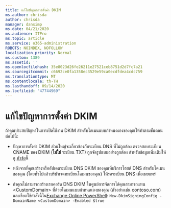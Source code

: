 ```yaml
---
title: แก้ไขปัญหาการตั้งค่า DKIM
ms.author: chrisda
author: chrisda
manager: dansimp
ms.date: 04/21/2020
ms.audience: ITPro
ms.topic: article
ms.service: o365-administration
ROBOTS: NOINDEX, NOFOLLOW
localization_priority: Normal
ms.custom: 1389
ms.assetid: ''
ms.openlocfilehash: 35e8023d26fe26211e27521ceb8751d2d7fc7a21
ms.sourcegitcommit: c6692ce0fa1358ec3529e59ca0ecdfdea4cdc759
ms.translationtype: MT
ms.contentlocale: th-TH
ms.lasthandoff: 09/14/2020
ms.locfileid: "47744969"
---
```

# <a name="fix-dkim-setup-issues"></a>แก้ไขปัญหาการตั้งค่า DKIM

ถ้าคุณประสบปัญหาในการเปิดใช้งาน DKIM สำหรับโดเมนแบบกำหนดเองของคุณให้ทำตามขั้นตอนต่อไปนี้:

- ปัญหาการตั้งค่า DKIM ส่วนใหญ่จะเกี่ยวข้องกับระเบียน DNS ที่ไม่ถูกต้อง ตรวจสอบระเบียน CNAME ของ DKIM (**ไม่ใช่** ระเบียน TXT) ถูกจัดรูปแบบอย่างถูกต้อง สำหรับข้อมูลเพิ่มเติมให้ดู [หัวข้อ](https://docs.microsoft.com/microsoft-365/security/office-365-security/use-dkim-to-validate-outbound-email#steps-you-need-to-do-to-manually-set-up-dkim)นี้

- หลังจากที่คุณสร้างหรืออัปเดตระเบียน DNS DKIM ของคุณที่บริการโฮสต์ DNS สำหรับโดเมนของคุณ (โดยทั่วไปแล้วบริษัทจดทะเบียนโดเมนของคุณ) ให้รอระเบียน DNS เพื่อเผยแพร่

- ถ้าคุณไม่สามารถสร้างเรกคอร์ด DNS DKIM ในศูนย์การจัดการได้คุณสามารถแทน \<CustomDomain\> ที่ด้วยโดเมนแบบกำหนดเองของคุณ (ตัวอย่างเช่น contoso.com) และเรียกใช้คำสั่งนี้ใน[Exchange Online PowerShell](https://docs.microsoft.com/powershell/exchange/exchange-online/connect-to-exchange-online-powershell/connect-to-exchange-online-powershell): `New-DkimSigningConfig -DomainName <CustomDomain> -Enabled $true`
